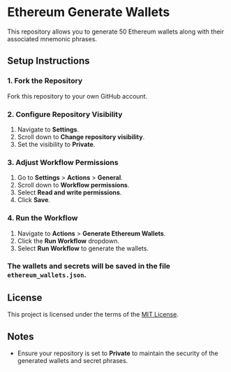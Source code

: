 # Ethereum Generate Wallets

This repository allows you to generate 50 Ethereum wallets along with their associated mnemonic phrases.

## Setup Instructions

### 1. Fork the Repository
Fork this repository to your own GitHub account.

### 2. Configure Repository Visibility
1. Navigate to **Settings**.
2. Scroll down to **Change repository visibility**.
3. Set the visibility to **Private**.

### 3. Adjust Workflow Permissions
1. Go to **Settings** > **Actions** > **General**.
2. Scroll down to **Workflow permissions**.
3. Select **Read and write permissions**.
4. Click **Save**.

### 4. Run the Workflow
1. Navigate to **Actions** > **Generate Ethereum Wallets**.
2. Click the **Run Workflow** dropdown.
3. Select **Run Workflow** to generate the wallets.

### The wallets and secrets will be saved in the file `ethereum_wallets.json`.

## License
This project is licensed under the terms of the [MIT License](LICENSE.txt).

## Notes
- Ensure your repository is set to **Private** to maintain the security of the generated wallets and secret phrases.
